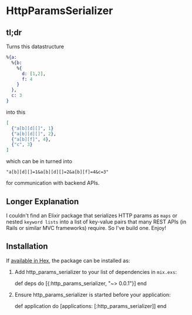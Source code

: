 # HttpParamsSerializer


## tl;dr

Turns this datastructure

```elixir
%{a:
  %{b:
    %{
      d: [1,2],
      f: 4
    }
  },
  c: 3
}
```

into this
```elixir
[
  {"a[b][d][]", 1}
  {"a[b][d][]", 2},
  {"a[b][f]", 4},
  {"c", 3}
]
```

which can be in turned into
```
"a[b][d][]=1&a[b][d][]=2&a[b][f]=4&c=3"
```
for communication with backend APIs.



## Longer Explanation

I couldn't find an Elixir package that serializes HTTP params as `maps` or nested `keyword lists` into a list of key-value pairs that many REST APIs (in Rails or similar MVC frameworks) require. So I've build one. Enjoy!


## Installation

If [available in Hex](https://hex.pm/docs/publish), the package can be installed as:

  1. Add http_params_serializer to your list of dependencies in `mix.exs`:

        def deps do
          [{:http_params_serializer, "~> 0.0.1"}]
        end

  2. Ensure http_params_serializer is started before your application:

        def application do
          [applications: [:http_params_serializer]]
        end

